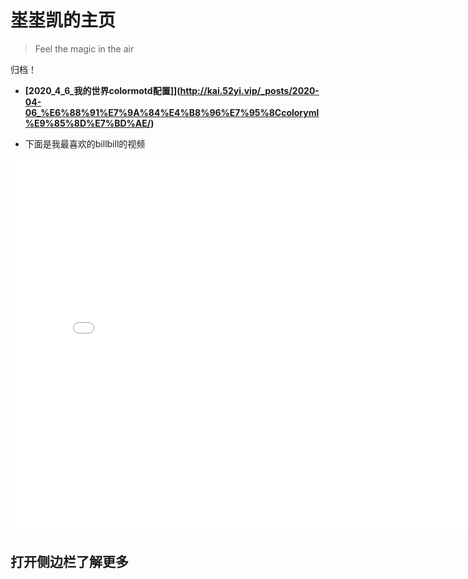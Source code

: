 # 埊埊凯的主页
> Feel the magic in the air 
<!-- slide -->
归档！
- **[2020_4_6_我的世界colormotd配置]](http://kai.52yi.vip/_posts/2020-04-06_%E6%88%91%E7%9A%84%E4%B8%96%E7%95%8Ccoloryml%E9%85%8D%E7%BD%AE/)**
<!-- slide -->
+ 下面是我最喜欢的billbill的视频
<!-- slide vertical=true -->
<iframe 
    width="800" 
    height="600" 
    src="//player.bilibili.com/player.html?aid=53437058&bvid=BV1q4411L7cW&cid=93489702&page=1"
    scrolling="no" 
    border="0" 
    frameborder="no" 
    framespacing="0" 
    allowfullscreen="false"> 
    </iframe>



<!-- slide vertical=true -->
## 打开侧边栏了解更多

